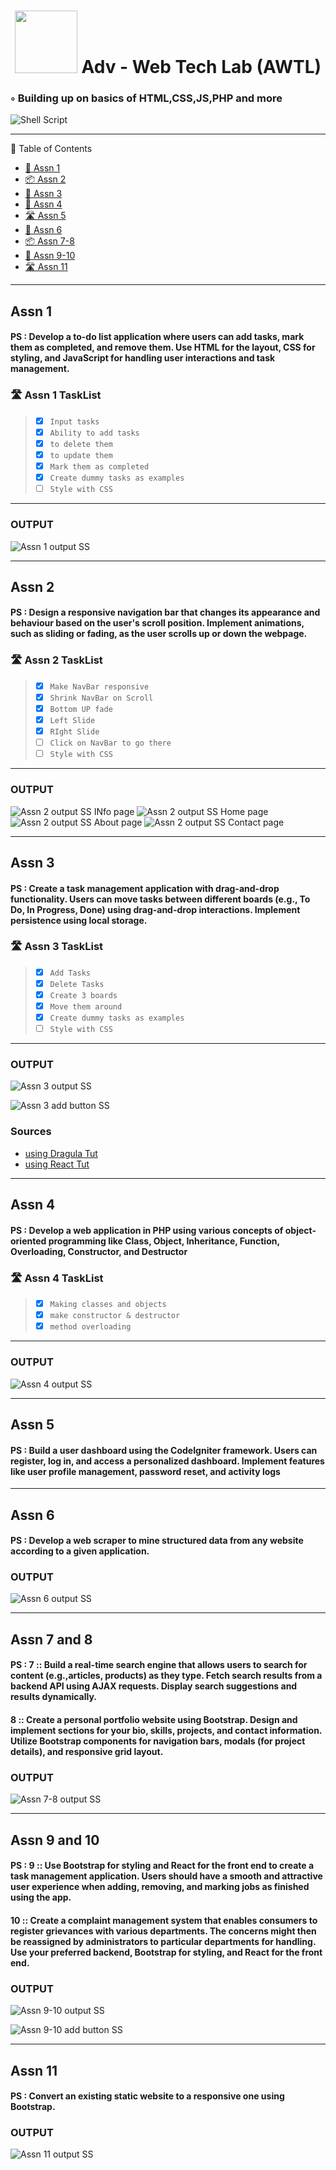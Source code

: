 <h1 align="center"><img src="https://raw.githubusercontent.com/PKief/vscode-material-icon-theme/ec559a9f6bfd399b82bb44393651661b08aaf7ba/icons/folder-markdown-open.svg" width="100"> Adv - Web Tech Lab (AWTL)
</h1><h3>◦ Building up on basics of HTML,CSS,JS,PHP and more
</h3><img src="https://img.shields.io/github/languages/top/RudradevArya/Adv-WebTech-Lab-Assn" alt="Shell Script">

- - -

📖 Table of Contents

* [📍 Assn 1](https://github.com/RudradevArya/Adv-WebTech-Lab-Assn#assn-1)
* [📦 Assn 2](https://github.com/RudradevArya/Adv-WebTech-Lab-Assn#assn-2)
* [📂 Assn 3](https://github.com/RudradevArya/Adv-WebTech-Lab-Assn#assn-3)
* [🚀 Assn 4](https://github.com/RudradevArya/Adv-WebTech-Lab-Assn#assn-4)
* [🛣 Assn 5](https://github.com/RudradevArya/Adv-WebTech-Lab-Assn#assn-5)
* [📍 Assn 6](https://github.com/RudradevArya/Adv-WebTech-Lab-Assn#assn-6)
* [📦 Assn 7-8](https://github.com/RudradevArya/Adv-WebTech-Lab-Assn#assn-5)
* [📂 Assn 9-10](https://github.com/RudradevArya/Adv-WebTech-Lab-Assn#assn-5)
* [🛣 Assn 11](https://github.com/RudradevArya/Adv-WebTech-Lab-Assn#assn-11)
- - -

## Assn 1

#### PS : Develop a to-do list application where users can add tasks, mark them as completed, and remove them. Use HTML for the layout, CSS for styling, and JavaScript for handling user interactions and task management.

### 🛣 Assn 1 TaskList

> * [x] `Input tasks`
> * [x] `Ability to add tasks`
> * [x] `to delete them`
> * [x] `to update them`
> * [x] `Mark them as completed`
> * [x] `Create dummy tasks as examples`
> * [ ] `Style with CSS`

- - -

### OUTPUT

![Assn 1 output SS](https://github.com/RudradevArya/Adv-WebTech-Lab-Assn/blob/main/1_todo/output.png?raw=true)

- - -

## Assn 2

#### PS : Design a responsive navigation bar that changes its appearance and behaviour based on the user's scroll position. Implement animations, such as sliding or fading, as the user scrolls up or down the webpage.

### 🛣 Assn 2 TaskList

> * [x] `Make NavBar responsive`
> * [x] `Shrink NavBar on Scroll`
> * [x] `Bottom UP fade`
> * [x] `Left Slide`
> * [x] `RIght Slide`
> * [ ] `Click on NavBar to go there`
> * [ ] `Style with CSS`

- - -

### OUTPUT

![Assn 2 output SS INfo page](https://github.com/RudradevArya/Adv-WebTech-Lab-Assn/blob/main/2_navbar/info.png?raw=true)
![Assn 2 output SS Home page](https://github.com/RudradevArya/Adv-WebTech-Lab-Assn/blob/main/2_navbar/home%2Bshrinking_navbar.png?raw=true)
![Assn 2 output SS About page](https://github.com/RudradevArya/Adv-WebTech-Lab-Assn/blob/main/2_navbar/about.png?raw=true)
![Assn 2 output SS Contact page](https://github.com/RudradevArya/Adv-WebTech-Lab-Assn/blob/main/2_navbar/contact.png?raw=true)

- - -

## Assn 3

#### PS : Create a task management application with drag-and-drop functionality. Users can move tasks between different boards (e.g., To Do, In Progress, Done) using drag-and-drop interactions. Implement persistence using local storage.

### 🛣 Assn 3 TaskList

> * [x] `Add Tasks`
> * [x] `Delete Tasks`
> * [x] `Create 3 boards`
> * [x] `Move them around`
> * [x] `Create dummy tasks as examples`
> * [ ] `Style with CSS`

- - -

### OUTPUT

![Assn 3 output SS](https://github.com/RudradevArya/Adv-WebTech-Lab-Assn/blob/main/3_dragndrop/output.png?raw=true)

![Assn 3 add button SS](https://github.com/RudradevArya/Adv-WebTech-Lab-Assn/blob/main/3_dragndrop/add.png?raw=true)

### Sources

* [using Dragula Tut](https://www.codewithfaraz.com/content/249/create-a-drag-and-drop-to-do-list-tutorial-source-code)
* [using React Tut](https://dev.to/nasif2ahmed/drag-and-drop-kanban-board-from-scratch-with-react-1j9a)

- - -

## Assn 4

#### PS : Develop a web application in PHP using various concepts of object-oriented programming like Class, Object, Inheritance, Function, Overloading, Constructor, and Destructor

### 🛣 Assn 4 TaskList

> * [x] `Making classes and objects`
> * [x] `make constructor & destructor`
> * [x] `method overloading`

- - -

### OUTPUT

![Assn 4 output SS](https://github.com/RudradevArya/Adv-WebTech-Lab-Assn/blob/main/4_phpOOP/output.png?raw=true)

- - -

## Assn 5

#### PS : Build a user dashboard using the CodeIgniter framework. Users can register, log in, and access a personalized dashboard. Implement features like user profile management, password reset, and activity logs

- - -

## Assn 6

#### PS : Develop a web scraper to mine structured data from any website according to a given application.

### OUTPUT

![Assn 6 output SS](https://github.com/RudradevArya/Adv-WebTech-Lab-Assn/blob/main/6_webscraper/output.png?raw=true)

- - -

## Assn 7 and 8

#### PS : 7 :: Build a real-time search engine that allows users to search for content (e.g.,articles, products) as they type. Fetch search results from a backend API using AJAX requests. Display search suggestions and results dynamically.

#### 8 :: Create a personal portfolio website using Bootstrap. Design and implement sections for your bio, skills, projects, and contact information. Utilize Bootstrap components for navigation bars, modals (for project details), and responsive grid layout.

### OUTPUT

![Assn 7-8 output SS](https://github.com/RudradevArya/Adv-WebTech-Lab-Assn/blob/main/7_n_8_Portfolio&&search/output.png?raw=true)

- - -

## Assn 9 and 10

#### PS : 9 :: Use Bootstrap for styling and React for the front end to create a task management application. Users should have a smooth and attractive user experience when adding, removing, and marking jobs as finished using the app.

#### 10 :: Create a complaint management system that enables consumers to register grievances with various departments. The concerns might then be reassigned by administrators to particular departments for handling. Use your preferred backend, Bootstrap for styling, and React for the front end.

### OUTPUT

![Assn 9-10 output SS](https://github.com/RudradevArya/Adv-WebTech-Lab-Assn/blob/main/3_dragndrop/output.png?raw=true)

![Assn 9-10 add button SS](https://github.com/RudradevArya/Adv-WebTech-Lab-Assn/blob/main/3_dragndrop/add.png?raw=true)

- - -

## Assn 11

#### PS : Convert an existing static website to a responsive one using Bootstrap.

### OUTPUT

![Assn 11 output SS](https://github.com/RudradevArya/Adv-WebTech-Lab-Assn/blob/main/11_staticToResponsive/output.png?raw=true)

<br>
<br>
